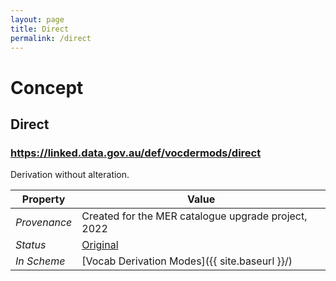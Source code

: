 ```yaml
---
layout: page
title: Direct
permalink: /direct
---
```

# Concept

## Direct

### <https://linked.data.gov.au/def/vocdermods/direct>

Derivation without alteration.

**Property** | **Value**
--- | ---
_Provenance_ | Created for the MER catalogue upgrade project, 2022
_Status_ | [Original](https://linked.data.gov.au/def/reg-statuses/original)
_In Scheme_ | [Vocab Derivation Modes]({{ site.baseurl }}/)